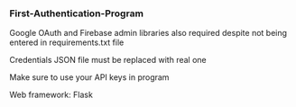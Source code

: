### First-Authentication-Program

Google OAuth and Firebase admin libraries also required despite not being entered in requirements.txt file

Credentials JSON file must be replaced with real one

Make sure to use your API keys in program

Web framework: Flask